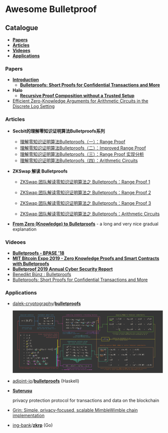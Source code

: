 # Awesome Bulletproof

## Catalogue

- [**Papers**](#Papers)
- [**Articles**](#Articles)
- [**Videoes**](#Videoes)
- [**Applications**](#Applications)

### Papers

- [**Introduction**](https://crypto.stanford.edu/bulletproofs/)
  - [**Bulletproofs: Short Proofs for Confidential Transactions and More**](https://eprint.iacr.org/2017/1066.pdf)
- **Halo**
  - [**Recursive Proof Composition without a Trusted Setup**](https://eprint.iacr.org/2019/1021.pdf)
- [Efficient Zero-Knowledge Arguments for Arithmetic Circuits in the Discrete Log Setting](https://eprint.iacr.org/2016/263.pdf)

### Articles

- **Secbit的理解零知识证明算法Bulletproofs系列**
  - [理解零知识证明算法Bulletproofs（一）：Range Proof](https://mp.weixin.qq.com/s?__biz=MzUxNTgyNDk5NQ==&mid=2247484511&idx=1&sn=19bf2bae846cd1f7e0f24237d0596dd9&chksm=f9b18853cec60145cfc26f296d1f745a1ffb0b7b9bbd465215a4b795d4d76b1a77048b8ee678&scene=21#wechat_redirect)
  - [理解零知识证明算法Bulletproofs（二）：Improved Range Proof](https://mp.weixin.qq.com/s?__biz=MzUxNTgyNDk5NQ==&mid=2247484707&idx=1&sn=5ff34b86d4144235950b8509b43e8d9b&chksm=f9b1892fcec600393d60e8447a76fe354c5e718cbca00440163fe820d15f57e764f244b7604d&scene=21#wechat_redirect)
  - [理解零知识证明算法Bulletproofs（三）：Range Proof 实现分析](https://mp.weixin.qq.com/s?__biz=MzUxNTgyNDk5NQ==&mid=2247484795&idx=2&sn=fd8458a0c682c9d0d7d00033f5aabc78&chksm=f9b18977cec60061d89ab48ba6134e6ef26f3787c1d0ddb4749966d2522f516915574d9adeea&scene=21#wechat_redirect)
  - [理解零知识证明算法Bulletproofs（四）：Arithmetic Circuits](https://mp.weixin.qq.com/s?__biz=MzUxNTgyNDk5NQ==&mid=2247484803&idx=1&sn=4cfc35b72962cb91f9fc22cc60260ea8&chksm=f9b1898fcec60099b477914095918c85a261be80593ae7b185f000fff20086e59a822cc685a7&scene=21#wechat_redirect)

- **ZKSwap 解读 Bulletproofs**

  - [ZKSwap 团队解读零知识证明算法之 Bulletproofs：Range Proof 1](https://www.chainnews.com/articles/906346355088.htm)

  - [ZKSwap 团队解读零知识证明算法之 Bulletproofs：Range Proof 2](https://www.chainnews.com/articles/930258000410.htm)

  - [ZKSwap 团队解读零知识证明算法之 Bulletproofs：Range Proof 3](https://www.chainnews.com/articles/522023372101.htm)

  - [ZKSwap 团队解读零知识证明算法之 Bulletproofs：Arithmetic Circuits](https://www.chainnews.com/articles/574860473072.htm)
- [**From Zero (Knowledge) to Bulletproofs**](https://github.com/Whisker17/zkpThings/blob/dev/src/Books/from0k2bp.pdf) - a long and very nice gradual explanation

### Videoes

- [**Bulletproofs - BPASE '18**](https://www.youtube.com/watch?v=gZjDKgR4dw8&feature=youtu.be&ab_channel=CyberInitiative)
- [**MIT Bitcoin Expo 2019 - Zero Knowledge Proofs and Smart Contracts with Bulletproofs**](https://www.youtube.com/watch?v=ZP1tTXWfxZI&ab_channel=MITBitcoinClub)
- [**Bulletproof 2019 Annual Cyber Security Report**](https://www.youtube.com/watch?v=qMtSak3FaaY&ab_channel=BulletproofSecurity)
- [Benedikt Bünz : Bulletproofs](https://www.youtube.com/watch?v=gMI8dkwGGcw&ab_channel=SFBitcoinDevelopers)
- [Bulletproofs: Short Proofs for Confidential Transactions and More](https://www.youtube.com/watch?v=sgruTaH_w1s&ab_channel=stanfordonline)

### Applications

- [dalek-cryptography](https://github.com/dalek-cryptography)/**[bulletproofs](https://github.com/dalek-cryptography/bulletproofs)**

  ![image-20210312152858937](https://raw.githubusercontent.com/Whisker17/ImageStoreService/main/img/20210312152900.png)

- [adjoint-io](https://github.com/adjoint-io)/**[bulletproofs](https://github.com/adjoint-io/bulletproofs)** (Haskell)

- [**Suterusu**](https://www.suterusu.io/)

  privacy protection protocol for transactions and data on the blockchain

- [Grin: Simple, privacy-focused, scalable MimbleWimble chain implementation](https://grin.mw/) 

- [ing-bank](https://github.com/ing-bank)/**[zkrp](https://github.com/ing-bank/zkrp)** (Go)